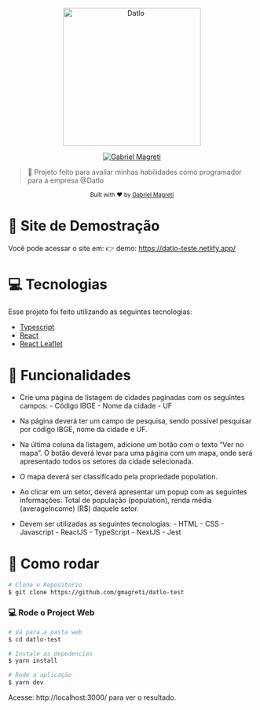 <p align="center">
   <img src="https://www.datlo.com/assets/img/logo.svg" alt="Datlo" width="280"/>
</p>

<p align="center">
   <a href="https://www.linkedin.com/in/gabriel-magreti/">
      <img alt="Gabriel Magreti" src="https://img.shields.io/badge/-GabrielMagreti-8257E5?style=flat&logo=Linkedin&logoColor=white" />
   </a>

</p>

> :rocket: Projeto feito para avaliar minhas habilidades como programador para a empresa @Datlo

<div align="center">
  <sub>Built with ❤︎ by
    <a href="https://github.com/gmagreti">Gabriel Magreti</a>
  </sub>
</div>

# :eyes: Site de Demostração

Você pode acessar o site em:
👉 demo: https://datlo-teste.netlify.app/

# :computer: Tecnologias

Esse projeto foi feito utilizando as seguintes tecnologias:

- [Typescript](https://www.typescriptlang.org/)
- [React](https://reactjs.org/)
- [React Leaflet](https://react-leaflet.js.org/)

# :rocket: Funcionalidades

- Crie uma página de listagem de cidades paginadas com os seguintes campos: - Código IBGE - Nome da cidade - UF

- Na página deverá ter um campo de pesquisa, sendo possível pesquisar por código IBGE,
  nome da cidade e UF.

- Na última coluna da listagem, adicione um botão com o texto “Ver no mapa”. O botão
  deverá levar para uma página com um mapa, onde será apresentado todos os setores da
  cidade selecionada.

- O mapa deverá ser classificado pela propriedade population.

- Ao clicar em um setor, deverá apresentar um popup com as seguintes informações: Total
  de população (population), renda média (averageIncome) (R$) daquele setor.

- Devem ser utilizadas as seguintes tecnologias: - HTML - CSS - Javascript - ReactJS - TypeScript - NextJS - Jest

# :construction_worker: Como rodar

```bash
# Clone o Repositorio
$ git clone https://github.com/gmagreti/datlo-test
```

### 💻 Rode o Project Web

```bash
# Vá para a pasta web
$ cd datlo-test

# Instale as depedencias
$ yarn install

# Rode a aplicação
$ yarn dev
```

Acesse: http://localhost:3000/ para ver o resultado.
